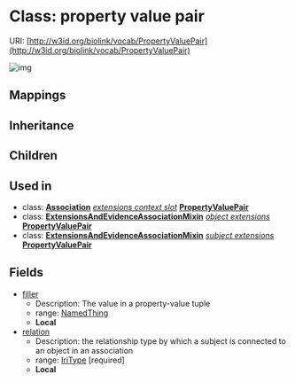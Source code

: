 # Class: property value pair




URI: [http://w3id.org/biolink/vocab/PropertyValuePair](http://w3id.org/biolink/vocab/PropertyValuePair)

![img](http://yuml.me/diagram/nofunky;dir:TB/class/\[PropertyValuePair|relation:iri_type]-%20filler%20%3F>\[NamedThing],%20\[Association]-%20extensions%20context%20slot(i)%20*>\[PropertyValuePair],%20\[ExtensionsAndEvidenceAssociationMixin]-%20object%20extensions(i)%20*>\[PropertyValuePair],%20\[ExtensionsAndEvidenceAssociationMixin]-%20subject%20extensions(i)%20*>\[PropertyValuePair])
## Mappings

## Inheritance

## Children

## Used in

 *  class: **[Association](Association.md)** *[extensions context slot](extensions_context_slot.md)* **[PropertyValuePair](PropertyValuePair.md)**
 *  class: **[ExtensionsAndEvidenceAssociationMixin](ExtensionsAndEvidenceAssociationMixin.md)** *[object extensions](object_extensions.md)* **[PropertyValuePair](PropertyValuePair.md)**
 *  class: **[ExtensionsAndEvidenceAssociationMixin](ExtensionsAndEvidenceAssociationMixin.md)** *[subject extensions](subject_extensions.md)* **[PropertyValuePair](PropertyValuePair.md)**
## Fields

 * [filler](filler.md)
    * Description: The value in a property-value tuple
    * range: [NamedThing](NamedThing.md)
    * __Local__
 * [relation](relation.md)
    * Description: the relationship type by which a subject is connected to an object in an association
    * range: [IriType](IriType.md) [required]
    * __Local__
